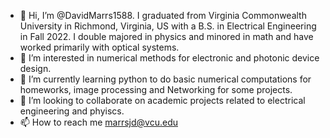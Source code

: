 - 👋 Hi, I’m @DavidMarrs1588. I graduated from Virginia Commonwealth University in Richmond, Virginia, US with a B.S. in Electrical Engineering in Fall 2022.
  I double majored in physics and minored in math and have worked primarily with optical systems.
- 👀 I’m interested in numerical methods for electronic and photonic device design. 
- 🌱 I’m currently learning python to do basic numerical computations for homeworks, image processing and Networking for some projects. 
- 💞️ I’m looking to collaborate on academic projects related to electrical engineering and phyiscs.
- 📫 How to reach me 
marrsjd@vcu.edu

<!---
DavidMarrs1588/DavidMarrs1588 is a ✨ special ✨ repository because its `README.md` (this file) appears on your GitHub profile.
You can click the Preview link to take a look at your changes.
--->
